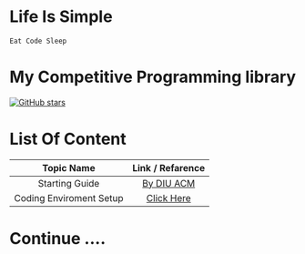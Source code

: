 # Life Is Simple
`Eat Code Sleep`

# My Competitive Programming library
[![GitHub stars](https://img.shields.io/github/stars/anikakash/Sports-Programming.svg?style=social&label=Stars)](https://github.com/anikakash/Sports-Programming)

# List Of Content
| Topic Name | Link / Refarence |
| :---: | :---: |
| Starting Guide | [By DIU ACM](http://acm.daffodilvarsity.edu.bd/about/)|
| Coding Enviroment Setup | [Click Here](https://github.com/anikakash/Sports-Programming/blob/main/Lib/codingidesetup.md) |

# Continue ....

